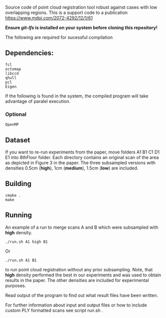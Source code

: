 Source code of point cloud registration tool robust against cases with low overlapping regions.
This is a support code to a publication https://www.mdpi.com/2072-4292/12/1/61

**Ensure _git-lfs_ is installed on your system before cloning this repository!**

The following are required for sucessful compilation
## Dependencies:
    fcl
    octomap
    libccd
    qhull
    pcl
    Eigen

If the following is found in the system, the compiled program will take advantage of paralel execution.
### Optional
    OpenMP

## Dataset
If you want to re-run experiments from the paper, move folders A1 B1 C1 D1 E1 into 8thFloor folder. Each directory contains an original scan of the area as depicted in Figure 3 in the paper. The three subsampled versions with densities 0.5cm (**high**), 1cm (**medium**), 1.5cm (**low**) are included.

## Building
    cmake .
    make
    
## Running
An example of a run to merge scans A and B which were subsampled with **high** density.

    ./run.sh A1 high B1
Or

    ./run.sh A1 B1
    
to run point cloud registration without any prior subsampling. Note, that **high** density performed the best in our experiments and was used to obtain results in the paper. The other densities are included for experimental purposes.

Read output of the program to find out what result files have been written.

For further information about input and output files or how to include custom PLY formatted scans see script run.sh .
